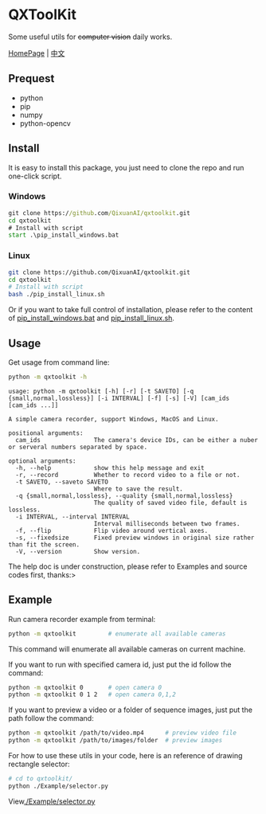 # QXToolKit

Some useful utils for ~~computer vision~~ daily works.

[HomePage](https://github.com/QixuanAI/qxtoolkit) | [中文](https://github.com/QixuanAI/qxtoolkit/blob/master/README_CN.md)

## Prequest

* python
* pip
* numpy
* python-opencv


## Install

It is easy to install this package, you just need to clone the repo and run one-click script.
### Windows
```bat
git clone https://github.com/QixuanAI/qxtoolkit.git
cd qxtoolkit
# Install with script
start .\pip_install_windows.bat
```
### Linux
```bash
git clone https://github.com/QixuanAI/qxtoolkit.git
cd qxtoolkit
# Install with script
bash ./pip_install_linux.sh
```
Or if you want to take full control of installation, please refer to the content of [pip_install_windows.bat](https://github.com/QixuanAI/qxtoolkit/blob/master/pip_install_windows.bat) and [pip_install_linux.sh](https://github.com/QixuanAI/qxtoolkit/blob/master/pip_install_linux.sh).

## Usage
Get usage from command line:
```bash
python -m qxtoolkit -h
```
```text
usage: python -m qxtoolkit [-h] [-r] [-t SAVETO] [-q {small,normal,lossless}] [-i INTERVAL] [-f] [-s] [-V] [cam_ids [cam_ids ...]]

A simple camera recorder, support Windows, MacOS and Linux.

positional arguments:
  cam_ids               The camera's device IDs, can be either a nuber or serveral numbers separated by space.

optional arguments:
  -h, --help            show this help message and exit
  -r, --record          Whether to record video to a file or not.
  -t SAVETO, --saveto SAVETO
                        Where to save the result.
  -q {small,normal,lossless}, --quality {small,normal,lossless}
                        The quality of saved video file, default is lossless.
  -i INTERVAL, --interval INTERVAL
                        Interval milliseconds between two frames.
  -f, --flip            Flip video around vertical axes.
  -s, --fixedsize       Fixed preview windows in original size rather than fit the screen.
  -V, --version         Show version.
```
The help doc is under construction, please refer to Examples and source codes first, thanks:>

## Example

Run camera recorder example from terminal:
```bash
python -m qxtoolkit         # enumerate all available cameras
```
This command will enumerate all available cameras on current machine. 

If you want to run with specified camera id, just put the id follow the command:
```bash
python -m qxtoolkit 0       # open camera 0
python -m qxtoolkit 0 1 2   # open camera 0,1,2
```

If you want to preview a video or a folder of sequence images, just put the path follow the command:
```bash
python -m qxtoolkit /path/to/video.mp4      # preview video file
python -m qxtoolkit /path/to/images/folder  # preview images
```

For how to use these utils in your code, here is an reference of drawing rectangle selector:
```bash
# cd to qxtoolkit/
python ./Example/selector.py
```
View[./Example/selector.py](https://github.com/QixuanAI/qxtoolkit/blob/master/Example/selector.py)